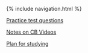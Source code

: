 {% include navigation.html %}

[Practice test questions](https://apcentral.collegeboard.org/courses/ap-computer-science-a/exam/past-exam-questions)

[Notes on CB Videos](https://docs.google.com/document/d/1EKNbZsHvQ8kusJU4IEqVrw9UcIpYzHaJNNrBwNbfsPo/edit?usp=sharing)

[Plan for studying](https://docs.google.com/document/d/1kZC8lV6chwsWiojjn97RJwg2PzJDCukfUQWWPNPf3HY/edit?usp=sharing)
